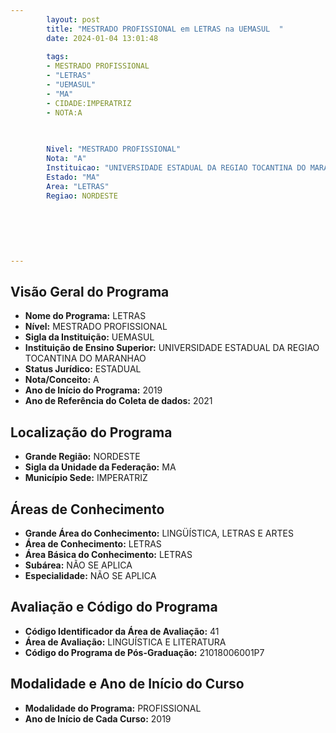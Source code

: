 ```yaml
---
        layout: post
        title: "MESTRADO PROFISSIONAL em LETRAS na UEMASUL  "
        date: 2024-01-04 13:01:48
     
        tags:
        - MESTRADO PROFISSIONAL
        - "LETRAS"
        - "UEMASUL"
        - "MA"
        - CIDADE:IMPERATRIZ
        - NOTA:A
        
       

        Nivel: "MESTRADO PROFISSIONAL"
        Nota: "A"
        Instituicao: "UNIVERSIDADE ESTADUAL DA REGIAO TOCANTINA DO MARANHAO"
        Estado: "MA"
        Area: "LETRAS"
        Regiao: NORDESTE
        
        
        
        
        
        
---
```

## Visão Geral do Programa
- **Nome do Programa:** LETRAS
- **Nível:** MESTRADO PROFISSIONAL
- **Sigla da Instituição:** UEMASUL
- **Instituição de Ensino Superior:** UNIVERSIDADE ESTADUAL DA REGIAO TOCANTINA DO MARANHAO
- **Status Jurídico:** ESTADUAL
- **Nota/Conceito:** A
- **Ano de Início do Programa:** 2019
- **Ano de Referência do Coleta de dados:** 2021

## Localização do Programa
- **Grande Região:** NORDESTE
- **Sigla da Unidade da Federação:** MA
- **Município Sede:** IMPERATRIZ

## Áreas de Conhecimento
- **Grande Área do Conhecimento:** LINGÜÍSTICA, LETRAS E ARTES
- **Área de Conhecimento:** LETRAS
- **Área Básica do Conhecimento:** LETRAS
- **Subárea:** NÃO SE APLICA
- **Especialidade:** NÃO SE APLICA

## Avaliação e Código do Programa
- **Código Identificador da Área de Avaliação:** 41
- **Área de Avaliação:** LINGUÍSTICA E LITERATURA
- **Código do Programa de Pós-Graduação:** 21018006001P7


## Modalidade e Ano de Início do Curso
- **Modalidade do Programa:** PROFISSIONAL
- **Ano de Início de Cada Curso:** 2019
